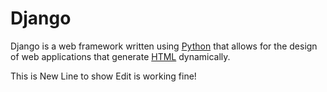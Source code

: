 # Django

Django is a web framework written using [Python](/wiki/Python) that allows for the design of web applications that generate [HTML](/wiki/HTML) dynamically.

This is New Line to show Edit is working fine!